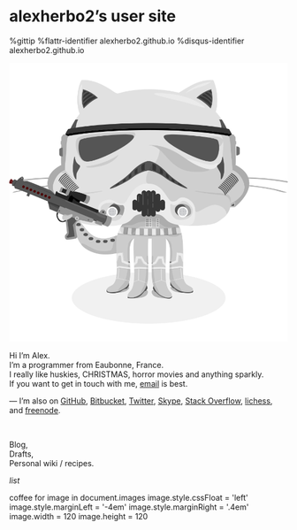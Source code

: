 alexherbo2’s user site
======================

%gittip
%flattr-identifier alexherbo2.github.io
%disqus-identifier alexherbo2.github.io

[![Stormtroopocat](/images/stormtroopocat.png 'This site is built thanks to Pandoc, Haml, Compass, CoffeeScript and Kakoune !  Sources are on GitHub.')][alexherbo2.github.io]

Hi I’m Alex.  
I’m a programmer from Eaubonne, France.  
I really like huskies, CHRISTMAS, horror movies and anything sparkly.  
If you want to get in touch with me, [email](mailto:alexherbo2@gmail.com) is best.

— I’m also on
  [GitHub](https://github.com/alexherbo2),
  [Bitbucket](https://bitbucket.org/alexherbo2),
  [Twitter](https://twitter.com/alexherbo2),
  [Skype](http://skype.com/alexherbo2),
  [Stack Overflow](http://stackoverflow.com/users/3631151/alexherbo2),
  [lichess](http://lichess.org/@/alexherbo2), and
  [freenode](http://webchat.freenode.net?channels=exherbo).                      <div><br>


Blog,  
Drafts,  
Personal wiki / recipes.                                                         </div>


$list$


coffee
    for image in document.images
        image.style.cssFloat    = 'left'
        image.style.marginLeft  = '-4em'
        image.style.marginRight = '.4em'
        image.width             = 120
        image.height            = 120

[alexherbo2.github.io]: https://github.com/alexherbo2/alexherbo2.github.io
